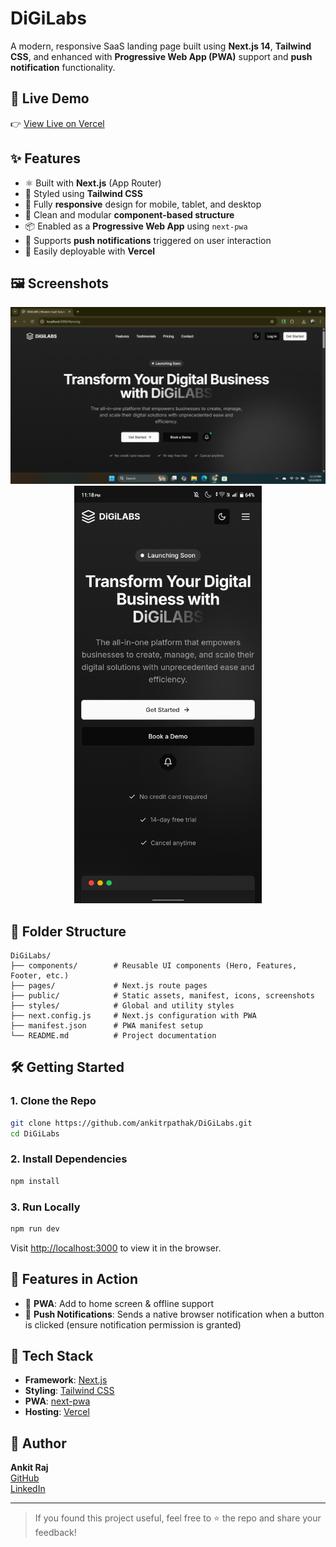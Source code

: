 # DiGiLabs

A modern, responsive SaaS landing page built using **Next.js 14**, **Tailwind CSS**, and enhanced with **Progressive Web App (PWA)** support and **push notification** functionality.

## 🔗 Live Demo

👉 [View Live on Vercel](https://digilabs-loc.netlify.app/)  

## ✨ Features

- ⚛️ Built with **Next.js** (App Router)
- 🎨 Styled using **Tailwind CSS**
- 📱 Fully **responsive** design for mobile, tablet, and desktop
- 🔧 Clean and modular **component-based structure**
- 📦 Enabled as a **Progressive Web App** using `next-pwa`
- 🔔 Supports **push notifications** triggered on user interaction
- 🚀 Easily deployable with **Vercel**

## 🖼️ Screenshots

<!-- Add screenshots here -->
<p align="center">
  <img src="public/screenshots/desktop-preview.png" width="800" alt="Desktop Preview" />
  <br/>
  <img src="public/screenshots/mobile-preview.png" width="300" alt="Mobile Preview" />
</p>

## 📁 Folder Structure

```
DiGiLabs/
├── components/        # Reusable UI components (Hero, Features, Footer, etc.)
├── pages/             # Next.js route pages
├── public/            # Static assets, manifest, icons, screenshots
├── styles/            # Global and utility styles
├── next.config.js     # Next.js configuration with PWA
├── manifest.json      # PWA manifest setup
└── README.md          # Project documentation
```

## 🛠️ Getting Started

### 1. Clone the Repo

```bash
git clone https://github.com/ankitrpathak/DiGiLabs.git
cd DiGiLabs
```

### 2. Install Dependencies

```bash
npm install
```

### 3. Run Locally

```bash
npm run dev
```

Visit [http://localhost:3000](http://localhost:3000) to view it in the browser.

## 🧪 Features in Action

- 📲 **PWA**: Add to home screen & offline support
- 🔔 **Push Notifications**: Sends a native browser notification when a button is clicked (ensure notification permission is granted)

## 📌 Tech Stack

- **Framework**: [Next.js](https://nextjs.org/)
- **Styling**: [Tailwind CSS](https://tailwindcss.com/)
- **PWA**: [next-pwa](https://github.com/shadowwalker/next-pwa)
- **Hosting**: [Vercel](https://vercel.com)

## 🙌 Author

**Ankit Raj**  
[GitHub](https://github.com/ankitrpathak)  
[LinkedIn](https://www.linkedin.com/in/ankitrpathak)

---

> If you found this project useful, feel free to ⭐️ the repo and share your feedback!
